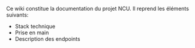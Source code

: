 Ce wiki constitue la documentation du projet NCU. Il reprend les éléments suivants:
- Stack technique
- Prise en main
- Description des endpoints


